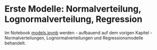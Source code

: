 # Erste Modelle: Normalverteilung, Lognormalverteilung, Regression

Im Notebook [models.ipynb](models.ipynb) werden - aufbauend auf dem vorigen Kapitel -
Normalverteilungen, Lognormalverteilungen und Regressionsmodelle behandelt.